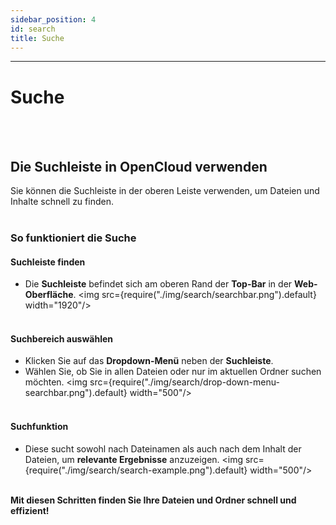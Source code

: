 ```yaml
---
sidebar_position: 4
id: search
title: Suche
---
```


---

# Suche

<br/><br/>

## Die Suchleiste in OpenCloud verwenden

Sie können die Suchleiste in der oberen Leiste verwenden, um Dateien und Inhalte schnell zu finden. <br/><br/>

### So funktioniert die Suche

#### Suchleiste finden

- Die **Suchleiste** befindet sich am oberen Rand der **Top-Bar** in der **Web-Oberfläche**. <img
  src={require("./img/search/searchbar.png").default} width="1920"/> <br/><br/>

#### Suchbereich auswählen

- Klicken Sie auf das **Dropdown-Menü** neben der **Suchleiste**.
- Wählen Sie, ob Sie in allen Dateien oder nur im aktuellen Ordner suchen möchten. <img
  src={require("./img/search/drop-down-menu-searchbar.png").default} width="500"/> <br/><br/>

#### Suchfunktion

- Diese sucht sowohl nach Dateinamen als auch nach dem Inhalt der Dateien, um **relevante Ergebnisse** anzuzeigen. <img
  src={require("./img/search/search-example.png").default} width="500"/> <br/><br/>

**Mit diesen Schritten finden Sie Ihre Dateien und Ordner schnell und effizient!**
